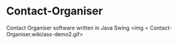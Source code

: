 # Contact-Organiser
Contact Organiser software written in Java Swing
<img = Contact-Organiser.wiki/ass-demo2.gif>
